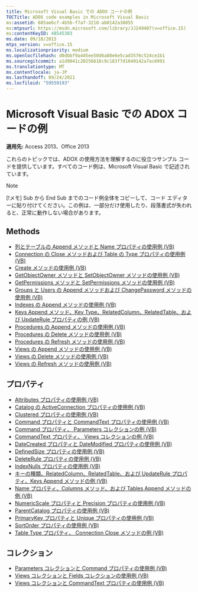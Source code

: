 ```yaml
---
title: Microsoft Visual Basic での ADOX コードの例
TOCTitle: ADOX code examples in Microsoft Visual Basic
ms:assetid: 685ae6cf-4b56-f7af-3210-ab0142a30855
ms:mtpsurl: https://msdn.microsoft.com/library/JJ249407(v=office.15)
ms:contentKeyID: 48545383
ms.date: 09/18/2015
mtps_version: v=office.15
ms.localizationpriority: medium
ms.openlocfilehash: d0dbbf9a445ee50d6a88e6e5cad3576c524ce1b1
ms.sourcegitcommit: a1d9041c20256616c9c183f7d1049142a7ac6991
ms.translationtype: MT
ms.contentlocale: ja-JP
ms.lasthandoff: 09/24/2021
ms.locfileid: "59559193"
---
```

# <a name="adox-code-examples-in-microsoft-visual-basic"></a>Microsoft Visual Basic での ADOX コードの例

**適用先:** Access 2013、Office 2013

これらのトピックでは、ADOX の使用方法を理解するのに役立つサンプル コードを提供しています。すべてのコード例は、Microsoft Visual Basic で記述されています。

> [!NOTE]
> [!メモ] Sub から End Sub までのコード例全体をコピーして、コード エディターに貼り付けてください。この例は、一部分だけ使用したり、段落書式が失われると、正常に動作しない場合があります。

## <a name="methods"></a>Methods

- [列とテーブルの Append メソッドと Name プロパティの使用例 (VB)](columns-and-tables-append-methods-name-property-example-vb.md)
- [Connection の Close メソッドおよび Table の Type プロパティの使用例 (VB)](connection-close-method-table-type-property-example-vb.md)
- [Create メソッドの使用例 (VB)](create-method-example-vb.md)
- [GetObjectOwner メソッドと SetObjectOwner メソッドの使用例 (VB)](getobjectowner-and-setobjectowner-methods-example-vb.md)
- [GetPermissions メソッドと SetPermissions メソッドの使用例 (VB)](getpermissions-and-setpermissions-methods-example-vb.md)
- [Groups と Users の Append メソッドおよび ChangePassword メソッドの使用例 (VB)](groups-and-users-append-changepassword-methods-example-vb.md)
- [Indexes の Append メソッドの使用例 (VB)](indexes-append-method-example-vb.md)
- [Keys Append メソッド、Key Type、RelatedColumn、RelatedTable、および UpdateRule プロパティの例 (VB)](keys-append-method-key-type-relatedcolumn-relatedtable-and-updaterule-properties-example-vb.md)
- [Procedures の Append メソッドの使用例 (VB)](procedures-append-method-example-vb.md)
- [Procedures の Delete メソッドの使用例 (VB)](procedures-delete-method-example-vb.md)
- [Procedures の Refresh メソッドの使用例 (VB)](procedures-refresh-method-example-vb.md)
- [Views の Append メソッドの使用例 (VB)](views-append-method-example-vb.md)
- [Views の Delete メソッドの使用例 (VB)](views-delete-method-example-vb.md)
- [Views の Refresh メソッドの使用例 (VB)](views-refresh-method-example-vb.md)

## <a name="properties"></a>プロパティ

- [Attributes プロパティの使用例 (VB)](attributes-property-example-vb.md)
- [Catalog の ActiveConnection プロパティの使用例 (VB)](catalog-activeconnection-property-example-vb.md)
- [Clustered プロパティの使用例 (VB)](clustered-property-example-vb.md)
- [Command プロパティと CommandText プロパティの使用例 (VB)](command-and-commandtext-properties-example-vb.md)
- [Command プロパティ、 Parameters コレクションの例 (VB)](parameters-collection-command-property-example-vb.md)
- [CommandText プロパティ、 Views コレクションの例 (VB)](views-collection-commandtext-property-example-vb.md)
- [DateCreated プロパティと DateModified プロパティの使用例 (VB)](datecreated-and-datemodified-properties-example-vb.md)
- [DefinedSize プロパティの使用例 (VB)](definedsize-property-example-vb.md)
- [DeleteRule プロパティの使用例 (VB)](deleterule-property-example-vb.md)
- [IndexNulls プロパティの使用例 (VB)](indexnulls-property-example-vb.md)
- [キーの種類、RelatedColumn、RelatedTable、および UpdateRule プロパティ、Keys Append メソッドの例 (VB)](keys-append-method-key-type-relatedcolumn-relatedtable-and-updaterule-properties-example-vb.md)
- [Name プロパティ、Columns メソッド、および Tables Append メソッドの例 (VB)](columns-and-tables-append-methods-name-property-example-vb.md)
- [NumericScale プロパティと Precision プロパティの使用例 (VB)](numericscale-and-precision-properties-example-vb.md)
- [ParentCatalog プロパティの使用例 (VB)](parentcatalog-property-example-vb.md)
- [PrimaryKey プロパティと Unique プロパティの使用例 (VB)](primarykey-and-unique-properties-example-vb.md)
- [SortOrder プロパティの使用例 (VB)](sortorder-property-example-vb.md)
- [Table Type プロパティ、 Connection Close メソッドの例 (VB)](connection-close-method-table-type-property-example-vb.md)

## <a name="collections"></a>コレクション

- [Parameters コレクションと Command プロパティの使用例 (VB)](parameters-collection-command-property-example-vb.md)
- [Views コレクションと Fields コレクションの使用例 (VB)](views-and-fields-collections-example-vb.md)
- [Views コレクションと CommandText プロパティの使用例 (VB)](views-collection-commandtext-property-example-vb.md)

